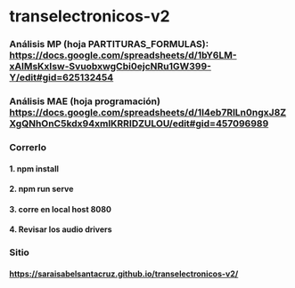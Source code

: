 # transelectronicos-v2
### Análisis MP (hoja PARTITURAS_FORMULAS): https://docs.google.com/spreadsheets/d/1bY6LM-xAlMsKxIsw-SvuobxwgCbi0ejcNRu1GW399-Y/edit#gid=625132454 
### Análisis MAE (hoja programación) https://docs.google.com/spreadsheets/d/1I4eb7RlLn0ngxJ8ZXgQNhOnC5kdx94xmlKRRIDZULOU/edit#gid=457096989

### Correrlo
#### 1. npm install
#### 2. npm run serve
#### 3. corre en local host 8080
#### 4. Revisar los audio drivers 


### Sitio
#### https://saraisabelsantacruz.github.io/transelectronicos-v2/